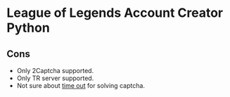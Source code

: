 # League of Legends Account Creator Python

## Cons
- Only 2Captcha supported.
- Only TR server supported.
- Not sure about [time out](https://github.com/directx5/League-of-Legends-Account-Creator-Python/blob/3a424caf494ff03141fc1e7aea59eaac98003e9e/captcha.py#L32) for solving captcha. 
